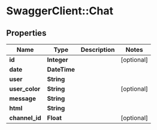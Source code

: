 # SwaggerClient::Chat

## Properties
Name | Type | Description | Notes
------------ | ------------- | ------------- | -------------
**id** | **Integer** |  | [optional] 
**date** | **DateTime** |  | 
**user** | **String** |  | 
**user_color** | **String** |  | [optional] 
**message** | **String** |  | 
**html** | **String** |  | 
**channel_id** | **Float** |  | [optional] 


